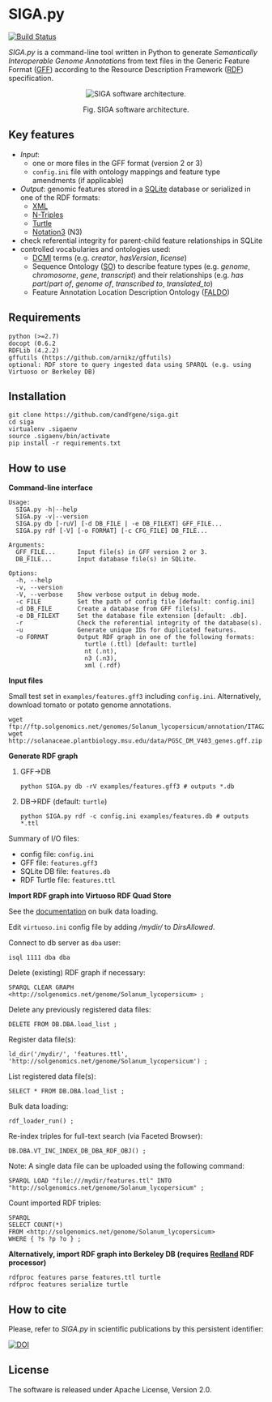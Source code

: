 # SIGA.py

[![Build Status](https://travis-ci.org/candYgene/siga.svg?branch=master)](https://travis-ci.org/candYgene/siga)

*SIGA.py* is a command-line tool written in Python to generate *Semantically Interoperable Genome Annotations* from
text files in the Generic Feature Format ([GFF](https://github.com/The-Sequence-Ontology/Specifications/blob/master/gff3.md)) according to the Resource Description Framework ([RDF](https://www.w3.org/TR/rdf11-concepts/)) specification.

<div align="center">
  <figure>
    <p>
      <img src ="doc/SIGA.png" alt="SIGA software architecture." />
      <figcaption>Fig. SIGA software architecture.</figcaption>
    </p>
  </figure>
</div>

## Key features ##
- _Input_:
  - one or more files in the GFF format (version 2 or 3)
  - `config.ini` file with ontology mappings and feature type amendments (if applicable)
- _Output_: genomic features stored in a [SQLite](https://sqlite.org/) database or serialized in one of the RDF formats:
  - [XML](https://www.w3.org/TR/rdf-syntax-grammar/)
  - [N-Triples](https://www.w3.org/TR/n-triples/)
  - [Turtle](https://www.w3.org/TeamSubmission/turtle/)
  - [Notation3](https://www.w3.org/DesignIssues/Notation3.html) (N3)
- check referential integrity for parent-child feature relationships in SQLite
- controlled vocabularies and ontologies used:
  - [DCMI](http://dublincore.org/documents/dcmi-terms/) terms (e.g. _creator_, _hasVersion_, _license_)
  - Sequence Ontology ([SO](http://www.sequenceontology.org/)) to describe feature types (e.g. _genome_, _chromosome_, _gene_, _transcript_) and their relationships (e.g. _has part_/_part of_, _genome of_, _transcribed to_, _translated_to_)
  - Feature Annotation Location Description Ontology ([FALDO](https://github.com/JervenBolleman/FALDO))

## Requirements ##

    python (>=2.7)
    docopt (0.6.2
    RDFLib (4.2.2)
    gffutils (https://github.com/arnikz/gffutils)
    optional: RDF store to query ingested data using SPARQL (e.g. using Virtuoso or Berkeley DB)


## Installation ##

```
git clone https://github.com/candYgene/siga.git
cd siga
virtualenv .sigaenv
source .sigaenv/bin/activate
pip install -r requirements.txt
```

## How to use ##

**Command-line interface**

```
Usage:
  SIGA.py -h|--help
  SIGA.py -v|--version
  SIGA.py db [-ruV] [-d DB_FILE | -e DB_FILEXT] GFF_FILE...
  SIGA.py rdf [-V] [-o FORMAT] [-c CFG_FILE] DB_FILE...

Arguments:
  GFF_FILE...      Input file(s) in GFF version 2 or 3.
  DB_FILE...       Input database file(s) in SQLite.

Options:
  -h, --help
  -v, --version
  -V, --verbose    Show verbose output in debug mode.
  -c FILE          Set the path of config file [default: config.ini]
  -d DB_FILE       Create a database from GFF file(s).
  -e DB_FILEXT     Set the database file extension [default: .db].
  -r               Check the referential integrity of the database(s).
  -u               Generate unique IDs for duplicated features.
  -o FORMAT        Output RDF graph in one of the following formats:
                     turtle (.ttl) [default: turtle]
                     nt (.nt),
                     n3 (.n3),
                     xml (.rdf)
 ```

**Input files**

Small test set in `examples/features.gff3` including `config.ini`. Alternatively, download tomato or potato genome annotations.

```
wget ftp://ftp.solgenomics.net/genomes/Solanum_lycopersicum/annotation/ITAG2.4_release/ITAG2.4_gene_models.gff3
wget http://solanaceae.plantbiology.msu.edu/data/PGSC_DM_V403_genes.gff.zip
```

**Generate RDF graph**

1. GFF->DB

    ```
    python SIGA.py db -rV examples/features.gff3 # outputs *.db
    ```

2. DB->RDF (default: `turtle`)

    ```
    python SIGA.py rdf -c config.ini examples/features.db # outputs *.ttl
    ```

Summary of I/O files:

- config file: `config.ini`
- GFF file: `features.gff3`
- SQLite DB file: `features.db`
- RDF Turtle file: `features.ttl`

**Import RDF graph into Virtuoso RDF Quad Store**

See the [documentation](http://virtuoso.openlinksw.com/dataspace/doc/dav/wiki/Main/VirtBulkRDFLoader) on bulk data loading.

Edit `virtuoso.ini` config file by adding _/mydir/_ to _DirsAllowed_.

Connect to db server as `dba` user:

`isql 1111 dba dba`

Delete (existing) RDF graph if necessary:

`SPARQL CLEAR GRAPH <http://solgenomics.net/genome/Solanum_lycopersicum> ;`

Delete any previously registered data files:

`DELETE FROM DB.DBA.load_list ;`

Register data file(s):

`ld_dir('/mydir/', 'features.ttl', 'http://solgenomics.net/genome/Solanum_lycopersicum') ;`

List registered data file(s):

`SELECT * FROM DB.DBA.load_list ;`

Bulk data loading:

`rdf_loader_run() ;`

Re-index triples for full-text search (via Faceted Browser):

`DB.DBA.VT_INC_INDEX_DB_DBA_RDF_OBJ() ;`

Note: A single data file can be uploaded using the following command:

`SPARQL LOAD "file:///mydir/features.ttl" INTO "http://solgenomics.net/genome/Solanum_lycopersicum" ;`

Count imported RDF triples:

```
SPARQL
SELECT COUNT(*)
FROM <http://solgenomics.net/genome/Solanum_lycopersicum>
WHERE { ?s ?p ?o } ;
```


**Alternatively, import RDF graph into Berkeley DB (requires [Redland](http://librdf.org/) RDF processor)**

```
rdfproc features parse features.ttl turtle
rdfproc features serialize turtle
```


## How to cite ##

Please, refer to _SIGA.py_ in scientific publications by this persistent identifier:

[![DOI](https://zenodo.org/badge/DOI/10.5281/zenodo.30554.svg)](https://doi.org/10.5281/zenodo.30554)


## License ##
The software is released under Apache License, Version 2.0.
